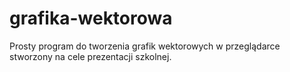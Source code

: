 # grafika-wektorowa
Prosty program do tworzenia grafik wektorowych w przeglądarce stworzony na cele prezentacji szkolnej.
